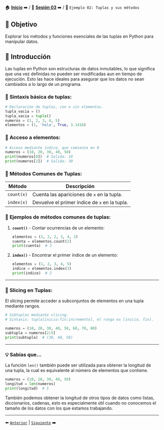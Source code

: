 🏠 [**Inicio**](../../Readme.md) ➡️ / 📖 [**Sesión 03**](../Readme.md) ➡️ / 📝 `Ejemplo 02: Tuplas y sus métodos`

## 🎯 Objetivo

Explorar los métodos y funciones esenciales de las tuplas en Python para manipular datos.


## 🚀 Introducción

Las tuplas en Python son estructuras de datos inmutables, lo que significa que una vez definidas no pueden ser modificadas aun en tiempo de ejecución. Esto las hace ideales para asegurar que los datos no sean cambiados a lo largo de un programa.

### 🔦 **Sintaxis básica de tuplas:**

```python
# Declaración de tuplas, con o sin elementos.
tupla_vacia = ()
tupla_vacia = tuple()
numeros = (1, 2, 3, 4, 5)
elementos = (1, 'hola', True, 3.1416)
```
### 🔦 **Acceso a elementos:**

```python
# Acceso mediante índice, que comienza en 0
numeros = (10, 20, 30, 40, 50)
print(numeros[0])  # Salida: 10
print(numeros[2])  # Salida: 30
```
### 🧰 **Métodos Comunes de Tuplas:**

| Método                | Descripción |
|-----------------------|-------------|
| `count(x)`            | Cuenta las apariciones de `x` en la tupla. |
| `index(x)`            | Devuelve el primer índice de `x` en la tupla. |

### 🔦 **Ejemplos de métodos comunes de tuplas:**

1. **`count()`** - Contar ocurrencias de un elemento:
   ```python
   elementos = (1, 2, 2, 3, 4, 2)
   cuenta = elementos.count(2)
   print(cuenta)  # 3
   ```

2. **`index()`** - Encontrar el primer índice de un elemento:
   ```python
   elementos = (1, 2, 3, 4, 5)
   indice = elementos.index(3)
   print(indice)  # 2
   ```

---

### 🍰 **Slicing en Tuplas:**

El slicing permite acceder a subconjuntos de elementos en una tupla mediante rangos.

```python
# Subtuplas mediante slicing.
# Sintaxis: tupla[inicio:fin:incremento], el rango es [inicio, fin).

numeros = (10, 20, 30, 40, 50, 60, 70, 80)
subtupla = numeros[2:5]
print(subtupla)  # (30, 40, 50)
```

---

### 💡 **Sabías que...**

La función `len()` también puede ser utilizada para obtener la longitud de una tupla, la cual es equivalente al número de elementos que contiene.

```python
numeros = (10, 20, 30, 40, 50)
longitud = len(numeros)
print(longitud)  # 5
```

También podemos obtener la longitud de otros tipos de datos como listas, diccionarios, cadenas, esto es especialmente útil cuando no conocemos el tamaño de los datos con los que estamos trabajando.

---

⬅️ [`Anterior`](../Readme.md) | [`Siguiente`](../Reto-01/Readme.md) ➡️
